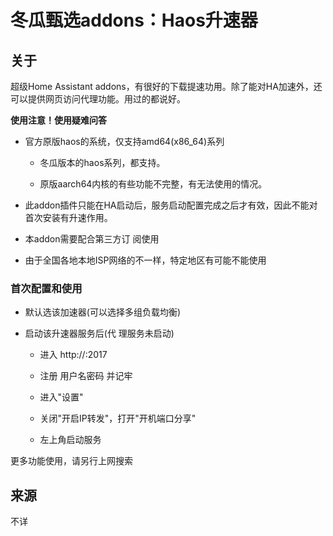 # 冬瓜甄选addons：Haos升速器

## 关于

超级Home Assistant addons，有很好的下载提速功用。除了能对HA加速外，还可以提供网页访问代理功能。用过的都说好。

**使用注意！使用疑难问答**

* 官方原版haos的系统，仅支持amd64(x86_64)系列

    * 冬瓜版本的haos系列，都支持。

    * 原版aarch64内核的有些功能不完整，有无法使用的情况。

* 此addon插件只能在HA启动后，服务启动配置完成之后才有效，因此不能对首次安装有升速作用。

* 本addon需要配合第三方订 阅使用

* 由于全国各地本地ISP网络的不一样，特定地区有可能不能使用

### 首次配置和使用

* 默认选该加速器(可以选择多组负载均衡)

* 启动该升速器服务后(代 理服务未启动)

	* 进入 http://<HOME-ASSISTANT-HOSTIP>:2017

	* 注册 用户名密码 并记牢

	* 进入"设置"

	* 关闭"开启IP转发"，打开"开机端口分享"

	* 左上角启动服务

更多功能使用，请另行上网搜索

## 来源

不详